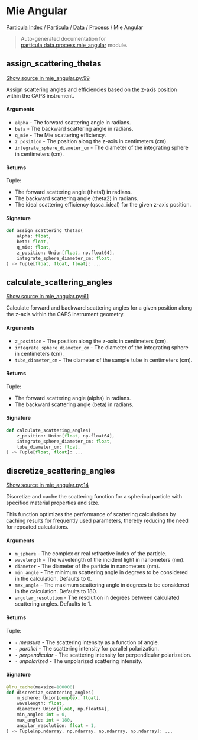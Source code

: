 # Mie Angular

[Particula Index](../../../README.md#particula-index) / [Particula](../../index.md#particula) / [Data](../index.md#data) / [Process](./index.md#process) / Mie Angular

> Auto-generated documentation for [particula.data.process.mie_angular](https://github.com/Gorkowski/particula/blob/main/particula/data/process/mie_angular.py) module.

## assign_scattering_thetas

[Show source in mie_angular.py:99](https://github.com/Gorkowski/particula/blob/main/particula/data/process/mie_angular.py#L99)

Assign scattering angles and efficiencies based on the z-axis position
within the CAPS instrument.

#### Arguments

- `alpha` - The forward scattering angle in radians.
- `beta` - The backward scattering angle in radians.
- `q_mie` - The Mie scattering efficiency.
- `z_position` - The position along the z-axis in centimeters (cm).
- `integrate_sphere_diameter_cm` - The diameter of the integrating sphere
    in centimeters (cm).

#### Returns

Tuple:
- The forward scattering angle (theta1) in radians.
- The backward scattering angle (theta2) in radians.
- The ideal scattering efficiency (qsca_ideal) for the given z-axis
    position.

#### Signature

```python
def assign_scattering_thetas(
    alpha: float,
    beta: float,
    q_mie: float,
    z_position: Union[float, np.float64],
    integrate_sphere_diameter_cm: float,
) -> Tuple[float, float, float]: ...
```



## calculate_scattering_angles

[Show source in mie_angular.py:61](https://github.com/Gorkowski/particula/blob/main/particula/data/process/mie_angular.py#L61)

Calculate forward and backward scattering angles for a given position
along the z-axis within the CAPS instrument geometry.

#### Arguments

- `z_position` - The position along the z-axis in centimeters (cm).
- `integrate_sphere_diameter_cm` - The diameter of the integrating sphere
    in centimeters (cm).
- `tube_diameter_cm` - The diameter of the sample tube in centimeters (cm).

#### Returns

Tuple:
- The forward scattering angle (alpha) in radians.
- The backward scattering angle (beta) in radians.

#### Signature

```python
def calculate_scattering_angles(
    z_position: Union[float, np.float64],
    integrate_sphere_diameter_cm: float,
    tube_diameter_cm: float,
) -> Tuple[float, float]: ...
```



## discretize_scattering_angles

[Show source in mie_angular.py:14](https://github.com/Gorkowski/particula/blob/main/particula/data/process/mie_angular.py#L14)

Discretize and cache the scattering function for a spherical particle
with specified material properties and size.

This function optimizes the performance of scattering calculations by
caching results for frequently used parameters, thereby reducing the
need for repeated calculations.

#### Arguments

- `m_sphere` - The complex or real refractive index of the particle.
- `wavelength` - The wavelength of the incident light in nanometers (nm).
- `diameter` - The diameter of the particle in nanometers (nm).
- `min_angle` - The minimum scattering angle in degrees to be considered in
    the calculation. Defaults to 0.
- `max_angle` - The maximum scattering angle in degrees to be considered in
    the calculation. Defaults to 180.
- `angular_resolution` - The resolution in degrees between calculated
    scattering angles. Defaults to 1.

#### Returns

Tuple:
- `-` *measure* - The scattering intensity as a function of angle.
- `-` *parallel* - The scattering intensity for parallel polarization.
- `-` *perpendicular* - The scattering intensity for perpendicular
    polarization.
- `-` *unpolarized* - The unpolarized scattering intensity.

#### Signature

```python
@lru_cache(maxsize=100000)
def discretize_scattering_angles(
    m_sphere: Union[complex, float],
    wavelength: float,
    diameter: Union[float, np.float64],
    min_angle: int = 0,
    max_angle: int = 180,
    angular_resolution: float = 1,
) -> Tuple[np.ndarray, np.ndarray, np.ndarray, np.ndarray]: ...
```
